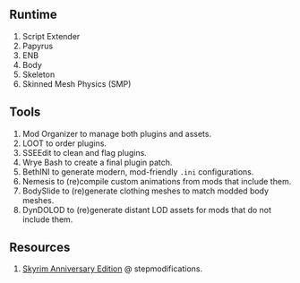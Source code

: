 
## Runtime

1. Script Extender
2. Papyrus
3. ENB
4. Body
5. Skeleton
6. Skinned Mesh Physics (SMP)

## Tools

1. Mod Organizer to manage both plugins and assets.
2. LOOT to order plugins.
3. SSEEdit to clean and flag plugins.
4. Wrye Bash to create a final plugin patch.
5. BethINI to generate modern, mod-friendly `.ini` configurations.
6. Nemesis to (re)compile custom animations from mods that include them.
7. BodySlide to (re)generate clothing meshes to match modded body meshes.
8. DynDOLOD to (re)generate distant LOD assets for mods that do not include them.

## Resources

1. [Skyrim Anniversary Edition](https://stepmodifications.org/wiki/SkyrimSE:2.2.0) @ stepmodifications.
